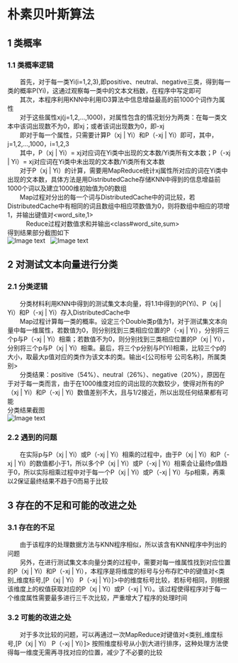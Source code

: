 # 朴素贝叶斯算法
## 1 类概率
### 1.1 类概率逻辑
&emsp;&emsp;首先，对于每一类Yi(i=1,2,3),即positive、neutral、negative三类，得到每一类的概率P(Yi)，这通过观察每一类中的文本文档数，在程序中写定即可  
&emsp;&emsp;其次，本程序利用KNN中利用ID3算法中信息增益最高的前1000个词作为属性  
&emsp;&emsp;对于这些属性xj(j=1,2,...,1000)，对属性包含的情况划分为两类：在每一类文本中该词出现数不为0，即xj；或者该词出现数为0，即-xj  
&emsp;&emsp;即对于每一个属性，只需要计算P（xj | Yi）和P（-xj | Yi）即可，其中，j=1,2,...,1000，i=1,2,3  
&emsp;&emsp;其中，P（xj | Yi）= xj对应词在Yi类中出现的文本数/Yi类所有文本数；P（-xj | Yi）= xj对应词在Yi类中未出现的文本数/Yi类所有文本数  
&emsp;&emsp;对于P（xj | Yi）的计算，需要用MapReduce统计xj属性所对应的词在Yi类中出现的文本数，具体方法是用DistributedCache存储KNN中得到的信息增益前1000个词以及建立1000维初始值为0的数组  
&emsp;&emsp;Map过程对分出的每一个词与DistributedCache中的词比较，若DistributedCache中有相同的词且数组中相应项数值为0，则将数组中相应的项增1，并输出键值对<word_site,1>  
&emsp;&emsp;&emsp;Reduce过程对数值求和并输出<class#word_site,sum>  
得到结果部分截图如下  
![Image text](https://raw.github.com/cjjloves/Project2/master/pro2_pic/NB_wordsum.JPG)  
![Image text](https://raw.github.com/cjjloves/Project2/master/pro2_pic/p_result.JPG)  
## 2 对测试文本向量进行分类
### 2.1 分类逻辑
&emsp;&emsp;分类材料利用KNN中得到的测试集文本向量，将1.1中得到的P(Yi)、P（xj | Yi）和P（-xj | Yi）存入DistributedCache中  
&emsp;&emsp;Map过程计算每一类的概率。设定三个Double类p值为1，对于测试集文本向量中每一维属性，若数值为0，则分别找到三类相应位置的P（-xj | Yi），分别将三个p与P（-xj | Yi）相乘；若数值不为0，则分别找到三类相应位置的P（xj | Yi），分别将三个p与P（xj | Yi）相乘。最后，将三个p分别与P(Yi)相乘，比较三个p的大小，取最大p值对应的类作为该文本的类。输出<[公司标号  公司名称]，所属类别>  
&emsp;&emsp;分类结果：positive（54%）、neutral（26%）、negative（20%），原因在于对于每一类而言，由于在1000维度对应的词出现的次数较少，使得对所有的P（xj | Yi）和P（-xj | Yi）数值差别不大，且与1/2接近，所以出现任何结果都有可能  
分类结果截图  
![Image text](https://raw.github.com/cjjloves/Project2/master/pro2_pic/NB_result.JPG) 
### 2.2 遇到的问题
&emsp;&emsp;在实际p与P（xj | Yi）或P（-xj | Yi）相乘的过程中，由于P（xj | Yi）和P（-xj | Yi）的数值都小于1，所以多个P（xj | Yi）或P（-xj | Yi）相乘会让最终p值趋于0，所以实际相乘过程中对于每一个P（xj | Yi）或P（-xj | Yi）与p相乘，再乘以2保证最终结果不趋于0而易于比较
## 3 存在的不足和可能的改进之处
### 3.1 存在的不足
&emsp;&emsp;由于该程序的处理数据方法与KNN程序相似，所以该含有KNN程序中列出的问题  
&emsp;&emsp;另外，在进行测试集文本向量分类的过程中，需要对每一维属性找到对应位置的P（xj | Yi）和P（-xj | Yi），本程序是将维度的标号与分布存贮中的键值对<类别_维度标号,[P（xj | Yi）  P（-xj | Yi）]>中的维度标号比较，若标号相同，则根据该维度上的权值获取对应的P（xj | Yi）或P（-xj | Yi）。该过程使得程序对于每一个维度属性需要最多进行三千次比较，严重增大了程序的处理时间
### 3.2 可能的改进之处
&emsp;&emsp;对于多次比较的问题，可以再通过一次MapReduce对键值对<类别_维度标号,[P（xj | Yi）  P（-xj | Yi）]> 按照维度标号从小到大进行排序，这种处理方法使得每一维度无需再寻找对应的位置，减少了不必要的比较
